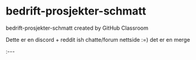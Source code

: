 # bedrift-prosjekter-schmatt
bedrift-prosjekter-schmatt created by GitHub Classroom

Dette er en discord + reddit ish chatte/forum nettside :=) det er en merge 


:---
